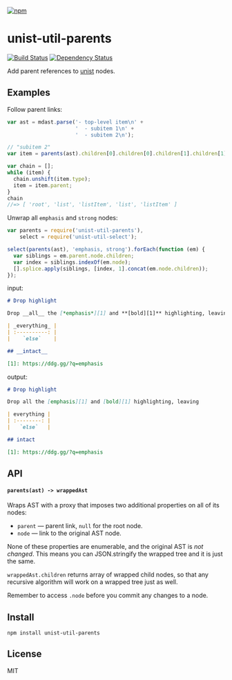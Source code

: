 [![npm](https://nodei.co/npm/unist-util-parents.png)](https://npmjs.com/package/unist-util-parents)

# unist-util-parents

[![Build Status][travis-badge]][travis] [![Dependency Status][david-badge]][david]

Add parent references to [unist] nodes.

[unist]: https://github.com/wooorm/unist

[travis]: https://travis-ci.org/eush77/unist-util-parents
[travis-badge]: https://travis-ci.org/eush77/unist-util-parents.svg
[david]: https://david-dm.org/eush77/unist-util-parents
[david-badge]: https://david-dm.org/eush77/unist-util-parents.png

## Examples

Follow parent links:

```js
var ast = mdast.parse('- top-level item\n' +
                      '  - subitem 1\n' +
                      '  - subitem 2\n');

// "subitem 2"
var item = parents(ast).children[0].children[0].children[1].children[1];

var chain = [];
while (item) {
  chain.unshift(item.type);
  item = item.parent;
}
chain
//=> [ 'root', 'list', 'listItem', 'list', 'listItem' ]
```

Unwrap all `emphasis` and `strong` nodes:

```js
var parents = require('unist-util-parents'),
    select = require('unist-util-select');

select(parents(ast), 'emphasis, strong').forEach(function (em) {
  var siblings = em.parent.node.children;
  var index = siblings.indexOf(em.node);
  [].splice.apply(siblings, [index, 1].concat(em.node.children));
});
```

input:

```md
# Drop highlight

Drop __all__ the [*emphasis*][1] and **[bold][1]** highlighting, leaving

| _everything_ |
| :----------: |
|    `else`    |

## __intact__

[1]: https://ddg.gg/?q=emphasis
```

output:

```md
# Drop highlight

Drop all the [emphasis][1] and [bold][1] highlighting, leaving

| everything |
| :--------: |
|   `else`   |

## intact

[1]: https://ddg.gg/?q=emphasis
```

## API

#### `parents(ast) -> wrappedAst`

Wraps AST with a proxy that imposes two additional properties on all of its nodes:

- `parent` — parent link, `null` for the root node.
- `node` — link to the original AST node.

None of these properties are enumerable, and the original AST is _not changed_. This means you can JSON.stringify the wrapped tree and it is just the same.

`wrappedAst.children` returns array of wrapped child nodes, so that any recursive algorithm will work on a wrapped tree just as well.

Remember to access `.node` before you commit any changes to a node.

## Install

```
npm install unist-util-parents
```

## License

MIT
